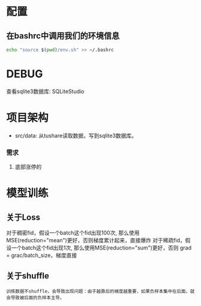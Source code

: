 # 配置
## 在bashrc中调用我们的环境信息
```bash
echo "source $(pwd)/env.sh" >> ~/.bashrc
```
# DEBUG
查看sqlite3数据库:  SQLiteStudio

# 项目架构
* src/data: 从tushare读取数据，写到sqlite3数据库。
### 需求
1. 底部涨停的
###


# 模型训练

## 关于Loss
  对于稠密fid，假设一个batch这个fid出现100次, 那么使用MSE(reduction="mean")更好，否则梯度累计起来，直接爆炸
  对于稀疏fid，假设一个batch这个fid出现1次, 那么使用MSE(reduction="sum")更好，否则 grad = grac/batch_size，梯度直接
## 关于shuffle
    训练数据不shuffle，会导致出现问题：由于越靠后的梯度越重要，如果负样本集中在后面，就会导致被后面的负样本主导。